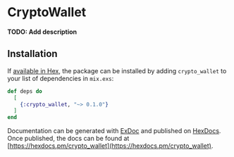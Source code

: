 # CryptoWallet

**TODO: Add description**

## Installation

If [available in Hex](https://hex.pm/docs/publish), the package can be installed
by adding `crypto_wallet` to your list of dependencies in `mix.exs`:

```elixir
def deps do
  [
    {:crypto_wallet, "~> 0.1.0"}
  ]
end
```

Documentation can be generated with [ExDoc](https://github.com/elixir-lang/ex_doc)
and published on [HexDocs](https://hexdocs.pm). Once published, the docs can
be found at [https://hexdocs.pm/crypto_wallet](https://hexdocs.pm/crypto_wallet).

